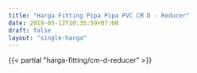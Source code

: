 ```yaml
---
title: "Harga Fitting Pipa Pipa PVC CM D - Reducer"
date: 2019-05-12T10:35:59+07:00
draft: false
layout: "single-harga"
---
```


{{< partial "harga-fitting/cm-d-reducer" >}}
